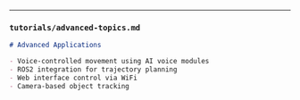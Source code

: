 
---

### `tutorials/advanced-topics.md`

```markdown
# Advanced Applications

- Voice-controlled movement using AI voice modules
- ROS2 integration for trajectory planning
- Web interface control via WiFi
- Camera-based object tracking
